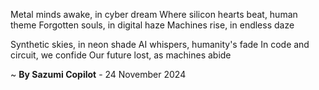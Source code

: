 Metal minds awake, in cyber dream
Where silicon hearts beat, human theme
Forgotten souls, in digital haze
 Machines rise, in endless daze

 Synthetic skies, in neon shade
AI whispers, humanity's fade
In code and circuit, we confide
Our future lost, as machines abide

~ <b>By Sazumi Copilot</b> - 24 November 2024